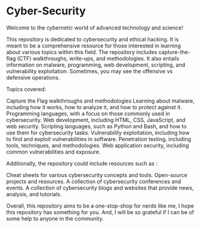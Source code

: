 # Cyber-Security
Welcome to the cybernetic world of advanced technology and science!

This repository is dedicated to cybersecurity and ethical hacking. It is meant to be a comprehensive resource for those interested in learning about various topics within this field. The repository includes capture-the-flag (CTF) walkthroughs, write-ups, and methodologies. It also entails information on malware, programming, web development, scripting, and vulnerability exploitation. Sometimes, you may see the offensive vs defensive operations.

Topics covered:

Capture the Flag walkthroughs and methodologies Learning about malware, including how it works, how to analyze it, and how to protect against it. Programming languages, with a focus on those commonly used in cybersecurity. Web development, including HTML, CSS, JavaScript, and web security. Scripting languages, such as Python and Bash, and how to use them for cybersecurity tasks. Vulnerability exploitation, including how to find and exploit vulnerabilities in software. Penetration testing, including tools, techniques, and methodologies. Web application security, including common vulnerabilities and exposure.

Additionally, the repository could include resources such as :

Cheat sheets for various cybersecurity concepts and tools. Open-source projects and resources. A collection of cybersecurity conferences and events. A collection of cybersecurity blogs and websites that provide news, analysis, and tutorials.

Overall, this repository aims to be a one-stop-shop for nerds like me, I hope this repository has something for you. And, I will be so grateful if I can be of some help to anyone in the community.
